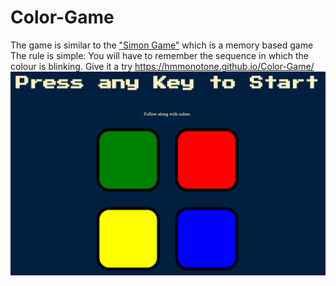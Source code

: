 # Color-Game
The game is similar to the ["Simon Game"](https://en.wikipedia.org/wiki/Simon_(game)) which is a memory based game 
The rule is simple:
You will have to remember the sequence in which the colour is blinking.
Give it a try https://hmmonotone.github.io/Color-Game/
![Screenshot](screenshot.png)































